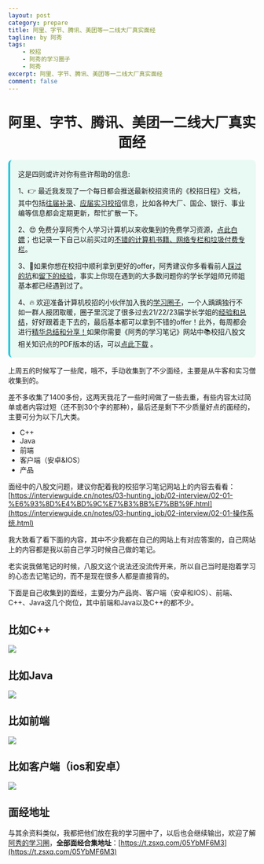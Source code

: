 ```yaml
---
layout: post
category: prepare
title: 阿里、字节、腾讯、美团等一二线大厂真实面经
tagline: by 阿秀
tags:
    - 校招
    - 阿秀的学习圈子
    - 阿秀
excerpt: 阿里、字节、腾讯、美团等一二线大厂真实面经
comment: false
---
```




<h1 align="center">
 阿里、字节、腾讯、美团一二线大厂真实面经
</h1>
<div style="border-color: #24C6DC;
            background-color: #e9f9f3;         
            margin: 1rem 0;
        padding: .25rem 1rem;
        border-left-width: .3rem;
        border-left-style: solid;
        border-radius: .5rem;
        color: inherit;">
  <p>这是四则或许对你有些许帮助的信息:</p>
  <p>1、👉 最近我发现了一个每日都会推送最新校招资讯的《校招日程》文档，其中包括<a style="text-decoration: underline" href="https://flowus.cn/share/ee50d5eb-3cd5-4f74-880e-95b215dd4ff2" target="_blank">往届补录</a>、<a style="text-decoration: underline" href="https://flowus.cn/share/5f327c98-1e31-46c8-b86b-5ac6105e021f" target="_blank">应届实习校招</a>信息，比如各种大厂、国企、银行、事业编等信息都会定期更新，帮忙扩散一下。</p>  
  <p>2、😍
    免费分享阿秀个人学习计算机以来收集到的免费学习资源，<a style="text-decoration: underline" href="/notes/07-resources/01-free/01-introduce.html" target="_blank">点此白嫖</a>；也记录一下自己以前买过的<a style="text-decoration: underline" href="/notes/07-resources/02-precious.html" target="_blank">不错的计算机书籍、网络专栏和垃圾付费专栏</a>。
  </p>
  <p>3、🚀如果你想在校招中顺利拿到更好的offer，阿秀建议你多看看前人<a style="text-decoration: underline" href="https://www.yuque.com/tuobaaxiu/httmmc/npg1k81zeq4wfpyz" target="_blank">踩过的坑</a>和<a style="text-decoration: underline"  target="_blank" href="https://www.yuque.com/tuobaaxiu/httmmc/gge9ppd0mbu2d3dp">留下的经验</a>，事实上你现在遇到的大多数问题你的学长学姐师兄师姐基本都已经遇到过了。
  </p>
  <p>4、🔥 欢迎准备计算机校招的小伙伴加入我的<a  style="text-decoration: underline" href="https://www.yuque.com/tuobaaxiu/httmmc/xg0otqvc17wfx4u9" target="_blank">学习圈子</a>，一个人踽踽独行不如一群人报团取暖，圈子里沉淀了很多过去21/22/23届学长学姐的<a  style="text-decoration: underline" href="https://www.yuque.com/tuobaaxiu/httmmc/gge9ppd0mbu2d3dp" target="_blank">经验和总结</a>，好好跟着走下去的，最后基本都可以拿到不错的offer！此外，每周都会进行<a  style="text-decoration: underline" href="https://www.yuque.com/tuobaaxiu/httmmc/npg1k81zeq4wfpyz" target="_blank">精华总结和分享！</a>如果你需要《阿秀的学习笔记》网站中📚︎校招八股文相关知识点的PDF版本的话，可以<a style="text-decoration: underline" href="https://www.yuque.com/tuobaaxiu/httmmc/qs0yn66apvkzw0ps" target="_blank">点此下载</a> 。</p>   </div>



上周五的时候写了一些爬，哦不，手动收集到了不少面经，主要是从牛客和实习僧收集到的。

差不多收集了1400多份，这两天我花了一些时间做了一些去重，有些内容太过简单或者内容过短（还不到30个字的那种），最后还是剩下不少质量好点的面经的，主要可分为以下几大类。

- C++
- Java
- 前端
- 客户端（安卓&IOS）
- 产品

面经中的八股文问题，建议你配着我的校招学习笔记网站上的内容去看看：[https://interviewguide.cn/notes/03-hunting_job/02-interview/02-01-%E6%93%8D%E4%BD%9C%E7%B3%BB%E7%BB%9F.html](https://interviewguide.cn/notes/03-hunting_job/02-interview/02-01-操作系统.html)

我大致看了看下面的内容，其中不少我都在自己的网站上有对应答案的，自己网站上的内容都是我以前自己学习时候自己做的笔记。

老实说我做笔记的时候，八股文这个说法还没流传开来，所以自己当时是抱着学习的心态去记笔记的，而不是现在很多人都是直接背的。

下面是自己收集到的面经，主要分为产品岗、客户端（安卓和IOS）、前端、C++、Java这几个岗位，其中前端和Java以及C++的都不少。

## 比如**C++**

![](http://oss.interviewguide.cn/img/202208220033495.png)



## 比如**Java**

![](http://oss.interviewguide.cn/img/202208220027029.png)



## 比如**前端**

![](http://oss.interviewguide.cn/img/202208220028791.png)



## 比如**客户端（ios和安卓）**

![](http://oss.interviewguide.cn/img/202208220028571.png)



## 面经地址

与其余资料类似，我都把他们放在我的学习圈中了，以后也会继续输出，欢迎了解[阿秀的学习圈](/notes/05-xiustar/01-xiustar_reading_guide/01-introduce.html#阿秀组建了一个校招学习圈子)，**全部面经合集地址**：[https://t.zsxq.com/05YbMF6M3](https://t.zsxq.com/05YbMF6M3)
